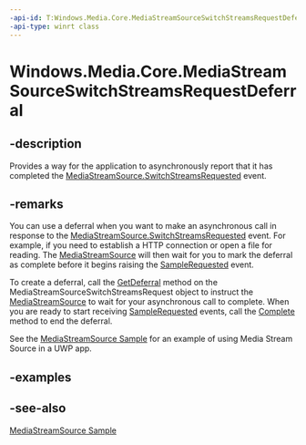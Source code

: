 ```yaml
---
-api-id: T:Windows.Media.Core.MediaStreamSourceSwitchStreamsRequestDeferral
-api-type: winrt class
---
```


<!-- Class syntax.
public class MediaStreamSourceSwitchStreamsRequestDeferral : Windows.Media.Core.IMediaStreamSourceSwitchStreamsRequestDeferral
-->

# Windows.Media.Core.MediaStreamSourceSwitchStreamsRequestDeferral

## -description
Provides a way for the application to asynchronously report that it has completed the [MediaStreamSource.SwitchStreamsRequested](mediastreamsource_switchstreamsrequested.md) event.

## -remarks
You can use a deferral when you want to make an asynchronous call in response to the [MediaStreamSource.SwitchStreamsRequested](mediastreamsource_switchstreamsrequested.md) event. For example, if you need to establish a HTTP connection or open a file for reading. The [MediaStreamSource](mediastreamsource.md) will then wait for you to mark the deferral as complete before it begins raising the [SampleRequested](mediastreamsource_samplerequested.md) event.

To create a deferral, call the [GetDeferral](mediastreamsourceswitchstreamsrequest_getdeferral_254836512.md) method on the MediaStreamSourceSwitchStreamsRequest object to instruct the [MediaStreamSource](mediastreamsource.md) to wait for your asynchronous call to complete. When you are ready to start receiving [SampleRequested](mediastreamsource_samplerequested.md) events, call the [Complete](mediastreamsourceswitchstreamsrequestdeferral_complete_1807836922.md) method to end the deferral.

See the [MediaStreamSource Sample](https://github.com/microsoftarchive/msdn-code-gallery-microsoft/tree/master/Official%20Windows%20Platform%20Sample/MediaStreamSource%20streaming%20sample) for an example of using Media Stream Source in a UWP app.

## -examples

## -see-also
[MediaStreamSource Sample](https://github.com/microsoftarchive/msdn-code-gallery-microsoft/tree/master/Official%20Windows%20Platform%20Sample/MediaStreamSource%20streaming%20sample)
